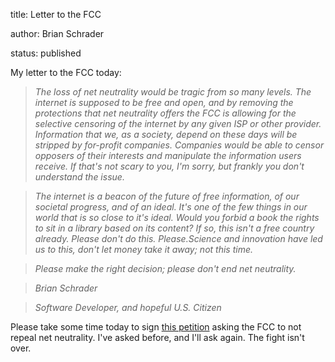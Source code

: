 title: Letter to the FCC



author: Brian Schrader



status: published


My letter to the FCC today:

<i>

>The loss of net neutrality would be tragic from so many levels. The internet is supposed to be free and open, and by removing the protections that net neutrality offers the FCC is allowing for the selective censoring of the internet by any given ISP or other provider. Information that we, as a society, depend on these days will be stripped by for-profit companies. Companies would be able to censor opposers of their interests and manipulate the information users receive. If that's not scary to you, I'm sorry, but frankly you don't understand the issue. 

>

>The internet is a beacon of the future of free information, of our societal progress, and of an ideal. It's one of the few things in our world that is so close to it's ideal. Would you forbid a book the rights to sit in a library based on its content? If so, this isn't a free country already. Please don't do this. Please.Science and innovation have led us to this, don't let money take it away; not this time.

>

>Please make the right decision; please don't end net neutrality.<br/>

>Brian Schrader <br />

>Software Developer, and hopeful U.S. Citizen

</i>







Please take some time today to sign [this petition][1] asking the FCC to not repeal net neutrality. I've asked before, and I'll ask again. The fight isn't over. 



[1]:https://dearfcc.org

